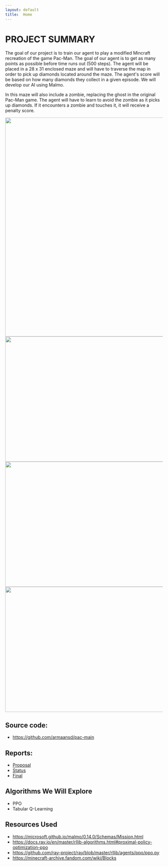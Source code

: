 ```yaml
---
layout: default
title:  Home
---
```


# PROJECT SUMMARY

<p>The goal of our project is to train our agent to play a modified Mincraft recreation of the game Pac-Man. The goal of our agent is to get as many points as possible before time runs out (500 steps). The agent will be placed in a 28 x 31 enclosed maze and will have to traverse the map in order to pick up diamonds located around the maze. The agent's score will be based on how many diamonds they collect in a given episode. We will develop our AI using Malmo. </p>

<p>In this maze will also include a zombie, replacing the ghost in the original Pac-Man game. The agent will have to learn to avoid the zombie as it picks up diamonds. If it encounters a zombie and touches it, it will receive a penalty score.</p>

<img src="https://user-images.githubusercontent.com/75513952/142333894-bb3948dc-c27e-4b5d-9723-6c287426d49d.png" width="1000" height="700">

<img src="https://user-images.githubusercontent.com/75513952/142359385-d5b8d112-38a5-465f-8452-05fbb590e8d4.JPG" width="700" height="400">
<img src="https://user-images.githubusercontent.com/75513952/142359438-17bf66cc-eea4-4661-88ad-fc759962a00f.JPG" width="700" height="400">
<img src="https://user-images.githubusercontent.com/75513952/142359434-0c49436b-f4c9-4838-bc4a-93a577edc3e9.JPG" width="700" height="400">



## Source code: 
- <https://github.com/armaansd/pac-main>

## Reports:
- [Proposal](proposal.html)
- [Status](status.html)
- [Final](final.html)

## Algorithms We Will Explore
- PPO
- Tabular Q-Learning

## Resources Used 

- <https://microsoft.github.io/malmo/0.14.0/Schemas/Mission.html>
- <https://docs.ray.io/en/master/rllib-algorithms.html#proximal-policy-optimization-ppo>   
- <https://github.com/ray-project/ray/blob/master/rllib/agents/ppo/ppo.py>    
- <https://minecraft-archive.fandom.com/wiki/Blocks>


[quickref]: https://github.com/mundimark/quickrefs/blob/master/HTML.md
